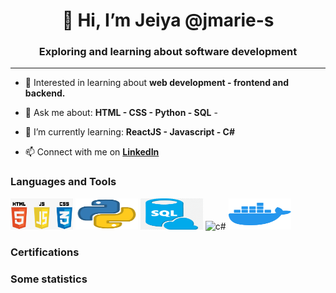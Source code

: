 
<!---
jmarie-s/jmarie-s is a ✨ special ✨ repository because its `README.md` (this file) appears on your GitHub profile.
You can click the Preview link to take a look at your changes.
--->

<div>
  <h1 align="center">👋 Hi, I’m Jeiya @jmarie-s </h1>
  <h3 align="center"> Exploring and learning about software development </h3>
  <hr>
</div>

- 👀 Interested in learning about **web development - frontend and backend.**

- 💬 Ask me about:
        **HTML
        - CSS
        - Python
        - SQL**
        -
- 🌱 I’m currently learning: 
        **ReactJS
        - Javascript
        - C#**
        
- 📫 Connect with me on **[LinkedIn](https://www.linkedin.com/in/jeiya-marie-s-12541b188)**
<div>
  <h3>Languages and Tools</h3>
    <img src="/images/html_css_js.png" alt="htmlCssJs" width="100" height="50">
    <img src="/images/python.png" alt="python" width="100" height="50">
    <img src="/images/sql.png" alt="sql" width="100" height="50">
    <img src="/images/c#.png" alt="c#" width="100" height="50">
    <img src="/images/docker.png" alt="docker" width="100" height="50">
  
  <h3>Certifications</h3>
  
  <h3>Some statistics</h3>
</div>

